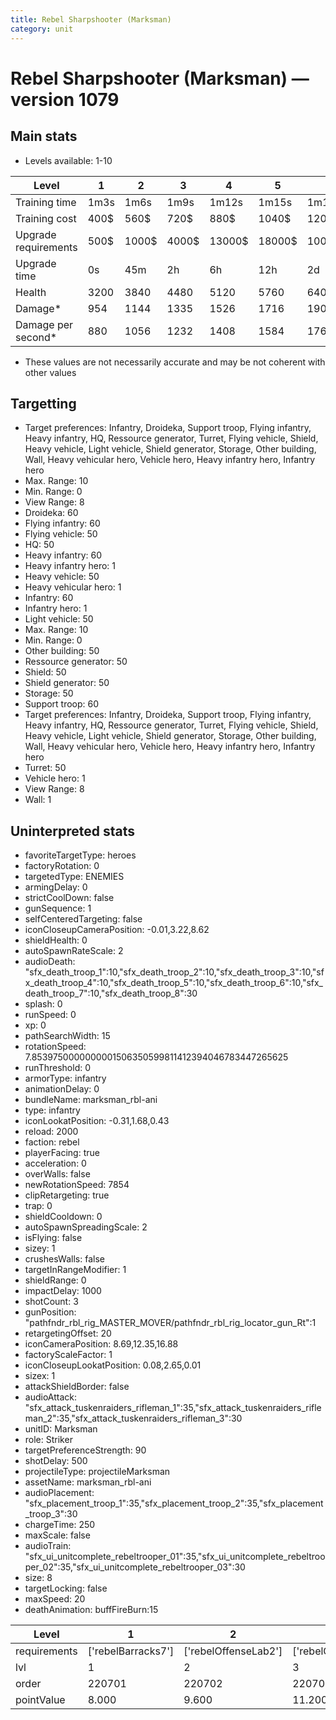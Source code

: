 ```yaml
---
title: Rebel Sharpshooter (Marksman)
category: unit
---
```


# Rebel Sharpshooter (Marksman) — version 1079

## Main stats

  * Levels available: 1-10

|Level               |1   |2    |3    |4     |5     |6      |7      |8      |9       |10      |
|--------------------|----|-----|-----|------|------|-------|-------|-------|--------|--------|
|Training time       |1m3s|1m6s |1m9s |1m12s |1m15s |1m18s  |1m21s  |3m44s  |3m52s   |4m      |
|Training cost       |400$|560$ |720$ |880$  |1040$ |1200$  |1360$  |1600$  |1680$   |1840$   |
|Upgrade requirements|500$|1000$|4000$|13000$|18000$|100000$|175000$|340000$|1000000$|2000000$|
|Upgrade time        |0s  |45m  |2h   |6h    |12h   |2d     |3d     |5d     |1w      |1w3d    |
|Health              |3200|3840 |4480 |5120  |5760  |6400   |7040   |7680   |8320    |9600    |
|Damage*             |954 |1144 |1335 |1526  |1716  |1907   |2098   |2288   |2479    |2860    |
|Damage per second*  |880 |1056 |1232 |1408  |1584  |1760   |1936   |2112   |2288    |2640    |

* These values are not necessarily accurate and may be not coherent with other values

## Targetting

  * Target preferences: Infantry, Droideka, Support troop, Flying infantry, Heavy infantry, HQ, Ressource generator, Turret, Flying vehicle, Shield, Heavy vehicle, Light vehicle, Shield generator, Storage, Other building, Wall, Heavy vehicular hero, Vehicle hero, Heavy infantry hero, Infantry hero
  * Max. Range: 10
  * Min. Range: 0
  * View Range: 8
  * Droideka: 60
  * Flying infantry: 60
  * Flying vehicle: 50
  * HQ: 50
  * Heavy infantry: 60
  * Heavy infantry hero: 1
  * Heavy vehicle: 50
  * Heavy vehicular hero: 1
  * Infantry: 60
  * Infantry hero: 1
  * Light vehicle: 50
  * Max. Range: 10
  * Min. Range: 0
  * Other building: 50
  * Ressource generator: 50
  * Shield: 50
  * Shield generator: 50
  * Storage: 50
  * Support troop: 60
  * Target preferences: Infantry, Droideka, Support troop, Flying infantry, Heavy infantry, HQ, Ressource generator, Turret, Flying vehicle, Shield, Heavy vehicle, Light vehicle, Shield generator, Storage, Other building, Wall, Heavy vehicular hero, Vehicle hero, Heavy infantry hero, Infantry hero
  * Turret: 50
  * Vehicle hero: 1
  * View Range: 8
  * Wall: 1

## Uninterpreted stats

  * favoriteTargetType: heroes
  * factoryRotation: 0
  * targetedType: ENEMIES
  * armingDelay: 0
  * strictCoolDown: false
  * gunSequence: 1
  * selfCenteredTargeting: false
  * iconCloseupCameraPosition: -0.01,3.22,8.62
  * shieldHealth: 0
  * autoSpawnRateScale: 2
  * audioDeath: "sfx_death_troop_1":10,"sfx_death_troop_2":10,"sfx_death_troop_3":10,"sfx_death_troop_4":10,"sfx_death_troop_5":10,"sfx_death_troop_6":10,"sfx_death_troop_7":10,"sfx_death_troop_8":30
  * splash: 0
  * runSpeed: 0
  * xp: 0
  * pathSearchWidth: 15
  * rotationSpeed: 7.8539750000000001506350599811412394046783447265625
  * runThreshold: 0
  * armorType: infantry
  * animationDelay: 0
  * bundleName: marksman_rbl-ani
  * type: infantry
  * iconLookatPosition: -0.31,1.68,0.43
  * reload: 2000
  * faction: rebel
  * playerFacing: true
  * acceleration: 0
  * overWalls: false
  * newRotationSpeed: 7854
  * clipRetargeting: true
  * trap: 0
  * shieldCooldown: 0
  * autoSpawnSpreadingScale: 2
  * isFlying: false
  * sizey: 1
  * crushesWalls: false
  * targetInRangeModifier: 1
  * shieldRange: 0
  * impactDelay: 1000
  * shotCount: 3
  * gunPosition: "pathfndr_rbl_rig_MASTER_MOVER/pathfndr_rbl_rig_locator_gun_Rt":1
  * retargetingOffset: 20
  * iconCameraPosition: 8.69,12.35,16.88
  * factoryScaleFactor: 1
  * iconCloseupLookatPosition: 0.08,2.65,0.01
  * sizex: 1
  * attackShieldBorder: false
  * audioAttack: "sfx_attack_tuskenraiders_rifleman_1":35,"sfx_attack_tuskenraiders_rifleman_2":35,"sfx_attack_tuskenraiders_rifleman_3":30
  * unitID: Marksman
  * role: Striker
  * targetPreferenceStrength: 90
  * shotDelay: 500
  * projectileType: projectileMarksman
  * assetName: marksman_rbl-ani
  * audioPlacement: "sfx_placement_troop_1":35,"sfx_placement_troop_2":35,"sfx_placement_troop_3":30
  * chargeTime: 250
  * maxScale: false
  * audioTrain: "sfx_ui_unitcomplete_rebeltrooper_01":35,"sfx_ui_unitcomplete_rebeltrooper_02":35,"sfx_ui_unitcomplete_rebeltrooper_03":30
  * size: 8
  * targetLocking: false
  * maxSpeed: 20
  * deathAnimation: buffFireBurn:15

|Level       |1                 |2                   |3                   |4                   |5                   |6                   |7                   |8                   |9                   |10                   |
|------------|------------------|--------------------|--------------------|--------------------|--------------------|--------------------|--------------------|--------------------|--------------------|---------------------|
|requirements|['rebelBarracks7']|['rebelOffenseLab2']|['rebelOffenseLab3']|['rebelOffenseLab4']|['rebelOffenseLab5']|['rebelOffenseLab6']|['rebelOffenseLab7']|['rebelOffenseLab8']|['rebelOffenseLab9']|['rebelOffenseLab10']|
|lvl         |1                 |2                   |3                   |4                   |5                   |6                   |7                   |8                   |9                   |10                   |
|order       |220701            |220702              |220703              |220704              |220705              |220706              |220707              |220708              |220709              |220710               |
|pointValue  |8.000             |9.600               |11.200              |12.800              |14.400              |16.000              |17.600              |19.200              |20.800              |24.000               |

